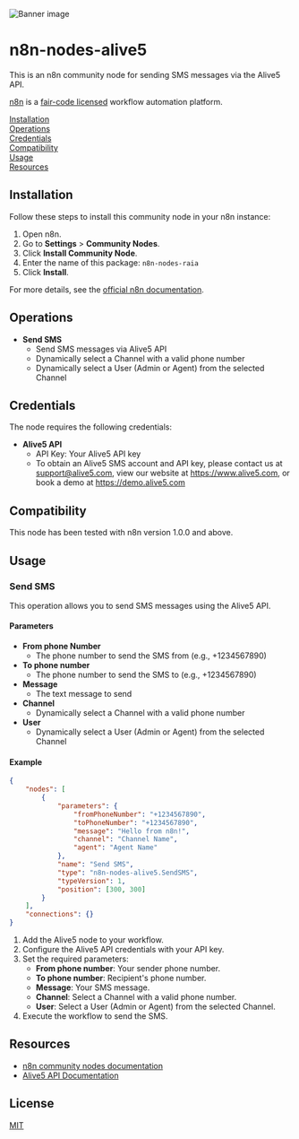 ![Banner image](https://go.alive5.com/images/alive5-banner-1584x396.png)

# n8n-nodes-alive5

This is an n8n community node for sending SMS messages via the Alive5 API.

[n8n](https://n8n.io/) is a [fair-code licensed](https://docs.n8n.io/reference/license/) workflow automation platform.

[Installation](#installation)  
[Operations](#operations)  
[Credentials](#credentials)  
[Compatibility](#compatibility)  
[Usage](#usage)  
[Resources](#resources)

## Installation

Follow these steps to install this community node in your n8n instance:

1. Open n8n.
2. Go to **Settings** > **Community Nodes**.
3. Click **Install Community Node**.
4. Enter the name of this package: `n8n-nodes-raia`
5. Click **Install**.

For more details, see the [official n8n documentation](https://docs.n8n.io/integrations/community-nodes/installation/verified-install/).

## Operations

- **Send SMS**
  - Send SMS messages via Alive5 API
  - Dynamically select a Channel with a valid phone number
  - Dynamically select a User (Admin or Agent) from the selected Channel

## Credentials

The node requires the following credentials:

- **Alive5 API**
  - API Key: Your Alive5 API key
  - To obtain an Alive5 SMS account and API key, please contact us at support@alive5.com, view our website at https://www.alive5.com, or book a demo at https://demo.alive5.com

## Compatibility

This node has been tested with n8n version 1.0.0 and above.

## Usage

### Send SMS

This operation allows you to send SMS messages using the Alive5 API.

#### Parameters

- **From phone Number**
  - The phone number to send the SMS from (e.g., +1234567890)
- **To phone number**
  - The phone number to send the SMS to (e.g., +1234567890)
- **Message**
  - The text message to send
- **Channel**
  - Dynamically select a Channel with a valid phone number
- **User**
  - Dynamically select a User (Admin or Agent) from the selected Channel

#### Example

```json
{
	"nodes": [
		{
			"parameters": {
				"fromPhoneNumber": "+1234567890",
				"toPhoneNumber": "+1234567890",
				"message": "Hello from n8n!",
				"channel": "Channel Name",
				"agent": "Agent Name"
			},
			"name": "Send SMS",
			"type": "n8n-nodes-alive5.SendSMS",
			"typeVersion": 1,
			"position": [300, 300]
		}
	],
	"connections": {}
}
```

1. Add the Alive5 node to your workflow.
2. Configure the Alive5 API credentials with your API key.
3. Set the required parameters:
   - **From phone number**: Your sender phone number.
   - **To phone number**: Recipient's phone number.
   - **Message**: Your SMS message.
   - **Channel**: Select a Channel with a valid phone number.
   - **User**: Select a User (Admin or Agent) from the selected Channel.
4. Execute the workflow to send the SMS.

## Resources

- [n8n community nodes documentation](https://docs.n8n.io/integrations/community-nodes/)
- [Alive5 API Documentation](https://support.alive5.com/public-api-overview)

## License

[MIT](https://github.com/n8n-io/n8n-nodes-starter/blob/master/LICENSE.md)
